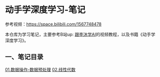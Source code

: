 # 动手学深度学习-笔记

参考视频：<https://space.bilibili.com/1567748478>

本仓库为学习笔记，主要参考B站up: [跟李沐学AI](https://space.bilibili.com/1567748478/)的视频教程，以及书籍《动手学深度学习》。

## 一、笔记目录

[01.数据操作-数据预处理](./01.data-operate_data-preprocess.ipynb)
[02.线性代数](./02.linear-algebra.ipynb)
